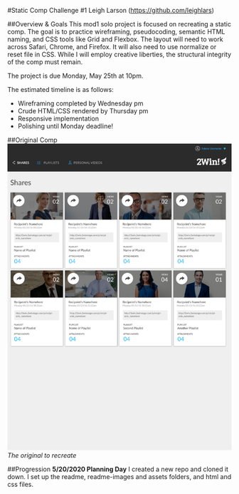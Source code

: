 #Static Comp Challenge #1
Leigh Larson (https://github.com/leighlars)

##Overview & Goals
This mod1 solo project is focused on recreating a static comp.
The goal is to practice wireframing, pseudocoding, semantic HTML naming, and CSS tools like Grid and Flexbox. The layout will need to work across Safari, Chrome, and Firefox. It will also need to use normalize or reset file in CSS. While I will employ creative liberties, the structural integrity of the comp must remain.

The project is due Monday, May 25th at 10pm.

The estimated timeline is as follows:
- Wireframing completed by Wednesday pm
- Crude HTML/CSS rendered by Thursday pm
- Responsive implementation
- Polishing until Monday deadline!

##Original Comp
![screenshot of original comp](/readme-images/original-comp.jpg)
*The original to recreate*

##Progression
**5/20/2020 Planning Day**
I created a new repo and cloned it down. I set up the readme, readme-images and assets folders, and html and css files. 
